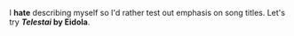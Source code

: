 I **hate** describing myself so I'd rather test out emphasis on song titles. Let's try **_Telestai_ by Eidola**. 
